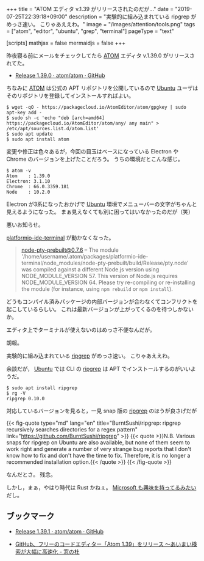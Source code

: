 +++
title = "ATOM エディタ v.1.39 がリリースされたのだが..."
date =  "2019-07-25T22:39:18+09:00"
description = "実験的に組み込まれている ripgrep がめっさ速い。 こりゃあええわ。"
image = "/images/attention/tools.png"
tags = ["atom", "editor", "ubuntu", "grep", "terminal"]
pageType = "text"

[scripts]
  mathjax = false
  mermaidjs = false
+++

昨夜寝る前にメールをチェックしてたら [ATOM] エディタ v.1.39.0 がリリースされてた。

- [Release 1.39.0 · atom/atom · GitHub](https://github.com/atom/atom/releases/tag/v1.39.0)

ちなみに [ATOM] は公式の APT リポジトリを公開しているので [Ubuntu] ユーザはそのリポジトリを登録してインストールすればよい。

```text
$ wget -qO - https://packagecloud.io/AtomEditor/atom/gpgkey | sudo apt-key add -
$ sudo sh -c 'echo "deb [arch=amd64] https://packagecloud.io/AtomEditor/atom/any/ any main" > /etc/apt/sources.list.d/atom.list'
$ sudo apt update
$ sudo apt install atom
```

変更や修正は色々あるが，今回の目玉はベースになっている Electron や Chrome のバージョンを上げたことだろう。
うちの環境だとこんな感じ。

```text
$ atom -v
Atom    : 1.39.0
Electron: 3.1.10
Chrome  : 66.0.3359.181
Node    : 10.2.0
```

Electron が3系になったおかげで [Ubuntu] 環境でメニューバーの文字がちゃんと見えるようになった。
まぁ見えなくても別に困ってはいなかったのだが（笑）

悪いお知らせ。

[platformio-ide-terminal] が動かなくなった。

> node-pty-prebuilt@0.7.6 – The module '/home/username/.atom/packages/platformio-ide-terminal/node_modules/node-pty-prebuilt/build/Release/pty.node' was compiled against a different Node.js version using NODE_MODULE_VERSION 57. This version of Node.js requires NODE_MODULE_VERSION 64. Please try re-compiling or re-installing the module (for instance, using `npm rebuild` or `npm install`).

どうもコンパイル済みパッケージの内部バージョンが合わなくてコンフリクトを起こしているらしい。
これは最新バージョンが上がってくるのを待つしかないか。

エディタ上でターミナルが使えないのはめっさ不便なんだが。

朗報。

実験的に組み込まれている [ripgrep] がめっさ速い。
こりゃあええわ。

余談だが， [Ubuntu] では CLI の [ripgrep] は APT でインストールするのがいいようだ。

```text
$ sudo apt install ripgrep
$ rg -V
ripgrep 0.10.0
```

対応しているバージョンを見ると，一見 snap 版の [ripgrep] のほうが良さげだが

{{< fig-quote type="md" lang="en" title="BurntSushi/ripgrep: ripgrep recursively searches directories for a regex pattern" link="https://github.com/BurntSushi/ripgrep" >}}
{{< quote >}}N.B. Various snaps for ripgrep on Ubuntu are also available, but none of them seem to work right and generate a number of very strange bug reports that I don't know how to fix and don't have the time to fix. Therefore, it is no longer a recommended installation option.{{< /quote >}}
{{< /fig-quote >}}

なんだとさ。
残念。

しかし，まぁ，やはり時代は Rust かねぇ。
[Microsoft も興味を持ってるみたい](https://japan.zdnet.com/article/35140212/ "マイクロソフト、セキュアなコード実現に向けプログラミング言語「Rust」評価 - ZDNet Japan")だし。

## ブックマーク

- [Release 1.39.1 · atom/atom · GitHub](https://github.com/atom/atom/releases/tag/v1.39.1)

- [GitHub、フリーのコードエディター「Atom 1.39」をリリース ～あいまい検索が大幅に高速化 - 窓の杜](https://forest.watch.impress.co.jp/docs/news/1197983.html)

[ATOM]: https://atom.io/
[Ubuntu]: https://www.ubuntu.com/ "The leading operating system for PCs, IoT devices, servers and the cloud | Ubuntu"
[platformio-ide-terminal]: https://atom.io/packages/platformio-ide-terminal
[ripgrep]: https://github.com/BurntSushi/ripgrep "BurntSushi/ripgrep: ripgrep recursively searches directories for a regex pattern"
